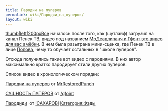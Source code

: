```yaml
---
title: Пародии на пуперов
permalink: wiki/Пародии_на_пуперов/
layout: wiki
---
```


[thumb\|left\|200pxВсе](Файл:2017-12-01_13-50-16.png "wikilink")
началось после того, как (шутлайф) загрузил на канал Пенек ТВ, видео под
названием [МрДеадлипанч и Гфонт это видео для вас
амёбки](https://www.youtube.com/watch?v=72gaEz8Vgc0). В нем была
разыграна мини-сценка, где Пенек ТВ в лице [Попова](Попов "wikilink"),
чему то обучает остальных в "школе пуперов".

Отсюда получились такие вот видео с пародиями. В них автор максимально
кратко пародирует стили других пуперов. 

Список видео в хронологическом порядке:

[Пародии на
пуперов](https://www.youtube.com/watch?v=21pS8qSvwI8) от [MrRestoredPunch](/wiki/MrRestoredPunch "wikilink")

[СУЩНОСТЬ
ПУПЕРОВ](https://www.youtube.com/watch?v=XX2-gt7ftDg) от [/gfoint](http://ru.ruspoop.wikia.com/wiki//gfoint)

[Пародиди](https://www.youtube.com/watch?v=-M2FiAfBvv8) 
от [ICAXAPOBI](/wiki/ICAXAPOBI "wikilink")
[Категория:Фэды](Категория:Фэды "wikilink")
